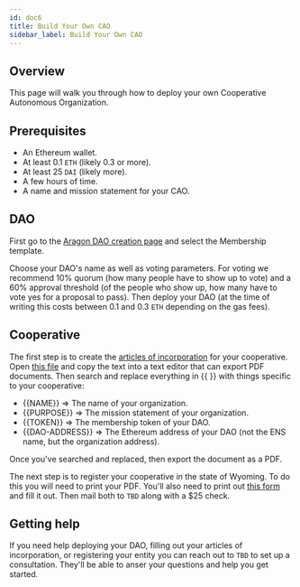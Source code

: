 ```yaml
---
id: doc6
title: Build Your Own CAO
sidebar_label: Build Your Own CAO
---
```


## Overview

This page will walk you through how to deploy your own Cooperative Autonomous Organization.

## Prerequisites

- An Ethereum wallet.
- At least 0.1 `ETH` (likely 0.3 or more).
- At least 25 `DAI` (likely more).
- A few hours of time.
- A name and mission statement for your CAO.

## DAO

First go to the [Aragon DAO creation page](https://mainnet.aragon.org/#/create) and select the Membership template.

Choose your DAO's name as well as voting parameters. For voting we recommend 10% quorum (how many people have to show up to vote) and a 60% approval threshold (of the people who show up, how many have to vote yes for a proposal to pass). Then deploy your DAO (at the time of writing this costs between 0.1 and 0.3 `ETH` depending on the gas fees).

## Cooperative

The first step is to create the [articles of incorporation](https://github.com/burrrata/crypto-comix/blob/master/juris/output.md) for your cooperative. Open [this file](https://github.com/burrrata/crypto-comix/blob/master/juris/output.md) and copy the text into a text editor that can export PDF documents. Then search and replace everything in {{ }} with things specific to your cooperative:

- {{NAME}} => The name of your organization.
- {{PURPOSE}} => The mission statement of your organization.
- {{TOKEN}} => The membership token of your DAO.
- {{DAO-ADDRESS}} => The Ethereum address of your DAO (not the ENS name, but the organization address).

Once you've searched and replaced, then export the document as a PDF.

The next step is to register your cooperative in the state of Wyoming. To do this you will need to print your PDF. You'll also need to print out [this form](https://sos.wyo.gov/Forms/Business/NP/NP-ArticlesIncorporation.pdf) and fill it out. Then mail both to `TBD` along with a $25 check.

## Getting help

If you need help deploying your DAO, filling out your articles of incorporation, or registering your entity you can reach out to `TBD` to set up a consultation. They'll be able to anser your questions and help you get started.

